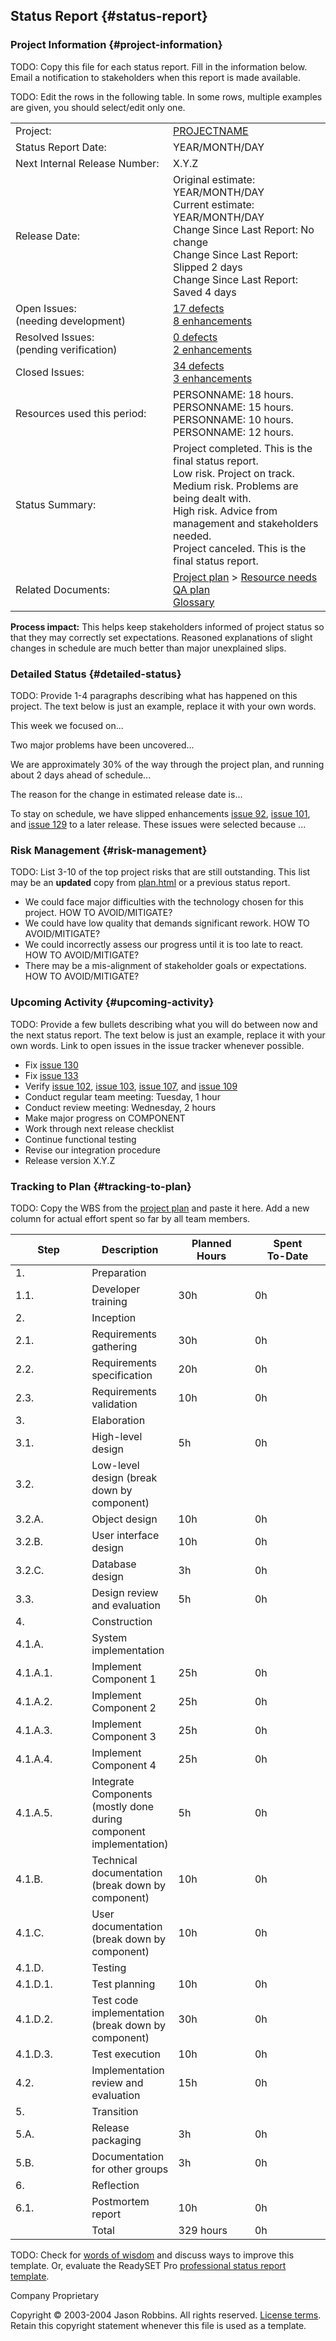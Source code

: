 Status Report {#status-report}
-------------

### Project Information {#project-information}

TODO: Copy this file for each status report. Fill in the information
below. Email a notification to stakeholders when this report is made
available.

TODO: Edit the rows in the following table. In some rows, multiple
examples are given, you should select/edit only one.

<table>
<colgroup>
<col width="50%" />
<col width="50%" />
</colgroup>
<tbody>
<tr class="odd">
<td>Project:</td>
<td><a href="index.html">PROJECTNAME</a></td>
</tr>
<tr class="even">
<td>Status Report Date:</td>
<td>YEAR/MONTH/DAY</td>
</tr>
<tr class="odd">
<td>Next Internal Release Number:</td>
<td>X.Y.Z</td>
</tr>
<tr class="even">
<td>Release Date:</td>
<td><div>
Original estimate: YEAR/MONTH/DAY
</div>
<div>
Current estimate: YEAR/MONTH/DAY
</div>
<div class="sample1">
Change Since Last Report: No change
</div>
<div class="sample2">
Change Since Last Report: Slipped 2 days
</div>
<div class="sample3">
Change Since Last Report: Saved 4 days
</div></td>
</tr>
<tr class="odd">
<td><div>
Open Issues:
</div>
<div>
(needing development)
</div></td>
<td><div>
<a href="ISSUE-TRACKER-QUERY">17 defects</a>
</div>
<div>
<a href="ISSUE-TRACKER-QUERY">8 enhancements</a>
</div></td>
</tr>
<tr class="even">
<td><div>
Resolved Issues:
</div>
<div>
(pending verification)
</div></td>
<td><div>
<a href="ISSUE-TRACKER-QUERY">0 defects</a>
</div>
<div>
<a href="ISSUE-TRACKER-QUERY">2 enhancements</a>
</div></td>
</tr>
<tr class="odd">
<td>Closed Issues:</td>
<td><div>
<a href="ISSUE-TRACKER-QUERY">34 defects</a>
</div>
<div>
<a href="ISSUE-TRACKER-QUERY">3 enhancements</a>
</div></td>
</tr>
<tr class="even">
<td>Resources used this period:</td>
<td><div>
PERSONNAME: 18 hours.
</div>
<div>
PERSONNAME: 15 hours.
</div>
<div>
PERSONNAME: 10 hours.
</div>
<div>
PERSONNAME: 12 hours.
</div></td>
</tr>
<tr class="odd">
<td>Status Summary:</td>
<td><div class="sample1">
Project completed. This is the final status report.
</div>
<div class="sample2">
Low risk. Project on track.
</div>
<div class="sample3">
Medium risk. Problems are being dealt with.
</div>
<div class="sample4">
High risk. Advice from management and stakeholders needed.
</div>
<div class="sample1">
Project canceled. This is the final status report.
</div></td>
</tr>
<tr class="even">
<td>Related Documents:</td>
<td><div>
<a href="plan.html">Project plan</a> &gt; <a href="resource-needs.html">Resource needs</a>
</div>
<div>
<a href="qa-plan.html">QA plan</a>
</div>
<div>
<a href="glossary.html">Glossary</a>
</div></td>
</tr>
</tbody>
</table>

**Process impact:** This helps keep stakeholders informed of project
status so that they may correctly set expectations. Reasoned
explanations of slight changes in schedule are much better than major
unexplained slips.

### Detailed Status {#detailed-status}

TODO: Provide 1-4 paragraphs describing what has happened on this
project. The text below is just an example, replace it with your own
words.

This week we focused on...

Two major problems have been uncovered...

We are approximately 30% of the way through the project plan, and
running about 2 days ahead of schedule...

The reason for the change in estimated release date is...

To stay on schedule, we have slipped enhancements [issue
92](ISSUE-TRACKER-URL), [issue 101](ISSUE-TRACKER-URL), and [issue
129](ISSUE-TRACKER-URL) to a later release. These issues were selected
because ...

### Risk Management {#risk-management}

TODO: List 3-10 of the top project risks that are still outstanding.
This list may be an **updated** copy from [plan.html](plan.html#risks)
or a previous status report.

-   We could face major difficulties with the technology chosen for
    this project. HOW TO AVOID/MITIGATE?
-   We could have low quality that demands significant rework. HOW TO
    AVOID/MITIGATE?
-   We could incorrectly assess our progress until it is too late
    to react. HOW TO AVOID/MITIGATE?
-   There may be a mis-alignment of stakeholder goals or expectations.
    HOW TO AVOID/MITIGATE?

### Upcoming Activity {#upcoming-activity}

TODO: Provide a few bullets describing what you will do between now and
the next status report. The text below is just an example, replace it
with your own words. Link to open issues in the issue tracker whenever
possible.

-   Fix [issue 130](ISSUE-TRACKER-URL)
-   Fix [issue 133](ISSUE-TRACKER-URL)
-   Verify [issue 102](ISSUE-TRACKER-URL), [issue
    103](ISSUE-TRACKER-URL), [issue 107](ISSUE-TRACKER-URL), and [issue
    109](ISSUE-TRACKER-URL)
-   Conduct regular team meeting: Tuesday, 1 hour
-   Conduct review meeting: Wednesday, 2 hours
-   Make major progress on COMPONENT
-   Work through next release checklist
-   Continue functional testing
-   Revise our integration procedure
-   Release version X.Y.Z

### Tracking to Plan {#tracking-to-plan}

TODO: Copy the WBS from the [project plan](plan.html) and paste it here.
Add a new column for actual effort spent so far by all team members.

<table>
<colgroup>
<col width="25%" />
<col width="25%" />
<col width="25%" />
<col width="25%" />
</colgroup>
<thead>
<tr class="header">
<th>Step</th>
<th>Description</th>
<th><div>
Planned
</div>
<div>
Hours
</div></th>
<th><div>
Spent
</div>
<div>
To-Date
</div></th>
</tr>
</thead>
<tbody>
<tr class="odd">
<td>1.</td>
<td>Preparation</td>
<td></td>
<td></td>
</tr>
<tr class="even">
<td>1.1.</td>
<td>Developer training</td>
<td>30h</td>
<td>0h</td>
</tr>
<tr class="odd">
<td>2.</td>
<td>Inception</td>
<td></td>
<td></td>
</tr>
<tr class="even">
<td>2.1.</td>
<td>Requirements gathering</td>
<td>30h</td>
<td>0h</td>
</tr>
<tr class="odd">
<td>2.2.</td>
<td>Requirements specification</td>
<td>20h</td>
<td>0h</td>
</tr>
<tr class="even">
<td>2.3.</td>
<td>Requirements validation</td>
<td>10h</td>
<td>0h</td>
</tr>
<tr class="odd">
<td>3.</td>
<td>Elaboration</td>
<td></td>
<td></td>
</tr>
<tr class="even">
<td>3.1.</td>
<td>High-level design</td>
<td>5h</td>
<td>0h</td>
</tr>
<tr class="odd">
<td>3.2.</td>
<td>Low-level design (break down by component)</td>
<td></td>
<td></td>
</tr>
<tr class="even">
<td>3.2.A.</td>
<td>Object design</td>
<td>10h</td>
<td>0h</td>
</tr>
<tr class="odd">
<td>3.2.B.</td>
<td>User interface design</td>
<td>10h</td>
<td>0h</td>
</tr>
<tr class="even">
<td>3.2.C.</td>
<td>Database design</td>
<td>3h</td>
<td>0h</td>
</tr>
<tr class="odd">
<td>3.3.</td>
<td>Design review and evaluation</td>
<td>5h</td>
<td>0h</td>
</tr>
<tr class="even">
<td>4.</td>
<td>Construction</td>
<td></td>
<td></td>
</tr>
<tr class="odd">
<td>4.1.A.</td>
<td>System implementation</td>
<td></td>
<td></td>
</tr>
<tr class="even">
<td>4.1.A.1.</td>
<td>Implement Component 1</td>
<td>25h</td>
<td>0h</td>
</tr>
<tr class="odd">
<td>4.1.A.2.</td>
<td>Implement Component 2</td>
<td>25h</td>
<td>0h</td>
</tr>
<tr class="even">
<td>4.1.A.3.</td>
<td>Implement Component 3</td>
<td>25h</td>
<td>0h</td>
</tr>
<tr class="odd">
<td>4.1.A.4.</td>
<td>Implement Component 4</td>
<td>25h</td>
<td>0h</td>
</tr>
<tr class="even">
<td>4.1.A.5.</td>
<td><div>
Integrate Components
</div>
<div>
(mostly done during component implementation)
</div></td>
<td>5h</td>
<td>0h</td>
</tr>
<tr class="odd">
<td>4.1.B.</td>
<td>Technical documentation (break down by component)</td>
<td>10h</td>
<td>0h</td>
</tr>
<tr class="even">
<td>4.1.C.</td>
<td>User documentation (break down by component)</td>
<td>10h</td>
<td>0h</td>
</tr>
<tr class="odd">
<td>4.1.D.</td>
<td>Testing</td>
<td></td>
<td></td>
</tr>
<tr class="even">
<td>4.1.D.1.</td>
<td>Test planning</td>
<td>10h</td>
<td>0h</td>
</tr>
<tr class="odd">
<td>4.1.D.2.</td>
<td>Test code implementation (break down by component)</td>
<td>30h</td>
<td>0h</td>
</tr>
<tr class="even">
<td>4.1.D.3.</td>
<td>Test execution</td>
<td>10h</td>
<td>0h</td>
</tr>
<tr class="odd">
<td>4.2.</td>
<td>Implementation review and evaluation</td>
<td>15h</td>
<td>0h</td>
</tr>
<tr class="even">
<td>5.</td>
<td>Transition</td>
<td></td>
<td></td>
</tr>
<tr class="odd">
<td>5.A.</td>
<td>Release packaging</td>
<td>3h</td>
<td>0h</td>
</tr>
<tr class="even">
<td>5.B.</td>
<td>Documentation for other groups</td>
<td>3h</td>
<td>0h</td>
</tr>
<tr class="odd">
<td>6.</td>
<td>Reflection</td>
<td></td>
<td></td>
</tr>
<tr class="even">
<td>6.1.</td>
<td>Postmortem report</td>
<td>10h</td>
<td>0h</td>
</tr>
<tr class="odd">
<td></td>
<td>Total</td>
<td>329 hours</td>
<td>0h</td>
</tr>
</tbody>
</table>

TODO: Check for [words of
wisdom](http://readyset.tigris.org/words-of-wisdom/status-report.html)
and discuss ways to improve this template. Or, evaluate the ReadySET Pro
[professional status report
template](http://www.readysetpro.com/ "pro use case template and sample test plan").

Company Proprietary

Copyright © 2003-2004 Jason Robbins. All rights reserved. [License
terms](readyset-license.html). Retain this copyright statement whenever
this file is used as a template.


